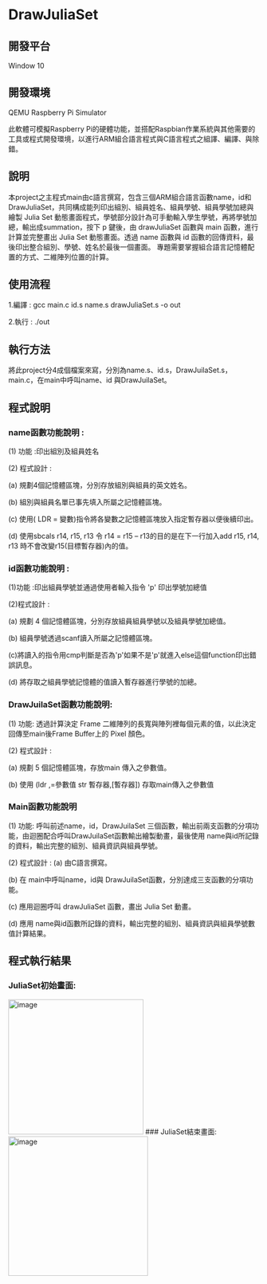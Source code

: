 # DrawJuliaSet

## 開發平台
Window 10

## 開發環境
QEMU Raspberry Pi Simulator

此軟體可模擬Raspberry Pi的硬體功能，並搭配Raspbian作業系統與其他需要的工具或程式開發環境，以進行ARM組合語言程式與C語言程式之組譯、編譯、與除錯。

## 說明
本project之主程式main由c語言撰寫，包含三個ARM組合語言函數name，id和DrawJuliaSet，共同構成能列印出組別、組員姓名、組員學號、組員學號加總與繪製 Julia Set 動態畫面程式，學號部分設計為可手動輸入學生學號，再將學號加總，輸出成summation，按下 p 鍵後，由 drawJuliaSet 函數與 main 函數，進行計算並完整畫出 Julia Set 動態畫面。透過 name 函數與 id 函數的回傳資料，最後印出整合組別、學號、姓名於最後一個畫面。 
專題需要掌握組合語言記憶體配置的方式、二維陣列位置的計算。 

## 使用流程
1.編譯 : gcc main.c id.s name.s drawJuliaSet.s -o out

2.執行 : ./out

## 執行方法
將此project分4成個檔案來寫，分別為name.s、id.s，DrawJuilaSet.s，main.c，在main中呼叫name、id 與DrawJuilaSet。  

## 程式說明
### name函數功能說明 :

(1) 功能 :印出組別及組員姓名

(2) 程式設計 : 

(a) 規劃4個記憶體區塊，分別存放組別與組員的英文姓名。

(b) 組別與組員名單已事先填入所屬之記憶體區塊。

(c) 使用( LDR = 變數)指令將各變數之記憶體區塊放入指定暫存器以便後續印出。

(d) 使用sbcals r14, r15, r13 令 r14 = r15 – r13的目的是在下一行加入add r15, r14, r13 時不會改變r15(目標暫存器)內的值。

### id函數功能說明 :

(1)功能 :印出組員學號並通過使用者輸入指令 'p' 印出學號加總值 

(2)程式設計 : 

  (a) 規劃 4 個記憶體區塊，分別存放組員組員學號以及組員學號加總值。 
  
  (b) 組員學號透過scanf讀入所屬之記憶體區塊。 
  
  (c)將讀入的指令用cmp判斷是否為'p'如果不是'p'就進入else這個function印出錯誤訊息。 
  
  (d) 將存取之組員學號記憶體的值讀入暫存器進行學號的加總。


### DrawJuilaSet函數功能說明:

(1) 功能:  透過計算決定 Frame 二維陣列的長寬與陣列裡每個元素的值，以此決定回傳至main後Frame Buffer上的 Pixel 顏色。

(2) 程式設計 : 

  (a) 規劃 5 個記憶體區塊，存放main 傳入之參數值。 
  
  (b) 使用 (ldr ,=參數值 str 暫存器,[暫存器]) 存取main傳入之參數值 
  
### Main函數功能說明
(1) 功能: 呼叫前述name，id，DrawJuilaSet 三個函數，輸出前兩支函數的分項功能，由迴圈配合呼叫DrawJuilaSet函數輸出繪製動畫，最後使用 name與id所記錄的資料，輸出完整的組別、組員資訊與組員學號。

(2) 程式設計 : 
 (a) 由C語言撰寫。 
 
 (b) 在 main中呼叫name，id與 DrawJuilaSet函數，分別達成三支函數的分項功能。
 
 (c) 應用迴圈呼叫 drawJuliaSet 函數，畫出 Julia Set 動畫。
 
 (d) 應用 name與id函數所記錄的資料，輸出完整的組別、組員資訊與組員學號數值計算結果。
 
## 程式執行結果

### JuliaSet初始畫面:
<img width="271" alt="image" src="https://user-images.githubusercontent.com/95215851/191271542-d2a3da1d-e809-4f7e-b54b-7c22187b7476.png">
### JuliaSet結束畫面:
<img width="280" alt="image" src="https://user-images.githubusercontent.com/95215851/191271643-5b42cc74-5b71-474e-8c05-7d3d44039d68.png">


